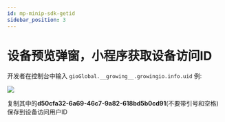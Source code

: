 ```yaml
---
id: mp-minip-sdk-getid
sidebar_position: 3
---
```


# 设备预览弹窗，小程序获取设备访问ID

开发者在控制台中输入 `gioGlobal.__growing__.growingio.info.uid` 例:

![](/img/assets-M2qbZInaXgdm8kkNosp-MC5GXUyiCxDz5wBvgkc-MC5GfcGpyQhmOg71WoJimage.png)

复制其中的**d50cfa32-6a69-46c7-9a82-618bd5b0cd91**(不要带引号和空格)保存到设备访问用户ID
